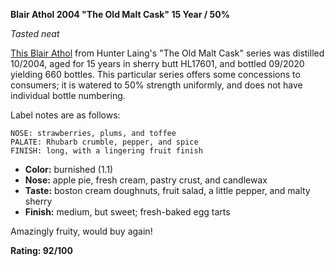 **Blair Athol 2004 "The Old Malt Cask" 15 Year / 50%**

*Tasted neat*

[This Blair Athol](https://www.whiskybase.com/whiskies/whisky/171956/blair-athol-2004-hl) from Hunter Laing's "The Old Malt Cask" series was distilled 10/2004, aged for 15 years in sherry butt HL17601, and bottled 09/2020 yielding 660 bottles.  This particular series offers some concessions to consumers; it is watered to 50% strength uniformly, and does not have individual bottle numbering.

Label notes are as follows:

    NOSE: strawberries, plums, and toffee
    PALATE: Rhubarb crumble, pepper, and spice
    FINISH: long, with a lingering fruit finish

* **Color:** burnished (1.1)
* **Nose:** apple pie, fresh cream, pastry crust, and candlewax
* **Taste:** boston cream doughnuts, fruit salad, a little pepper, and malty sherry
* **Finish:** medium, but sweet; fresh-baked egg tarts

Amazingly fruity, would buy again!

**Rating: 92/100**